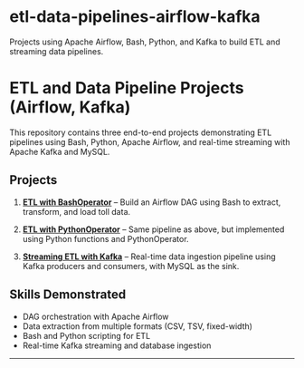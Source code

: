 # etl-data-pipelines-airflow-kafka
Projects using Apache Airflow, Bash, Python, and Kafka to build ETL and streaming data pipelines.

# ETL and Data Pipeline Projects (Airflow, Kafka)

This repository contains three end-to-end projects demonstrating ETL pipelines using Bash, Python, Apache Airflow, and real-time streaming with Apache Kafka and MySQL.

## Projects

1. **[ETL with BashOperator](airflow_bash_etl/)** – Build an Airflow DAG using Bash to extract, transform, and load toll data.

2. **[ETL with PythonOperator](airflow_python_etl/)** – Same pipeline as above, but implemented using Python functions and PythonOperator.

3. **[Streaming ETL with Kafka](kafka_streaming_pipeline/)** – Real-time data ingestion pipeline using Kafka producers and consumers, with MySQL as the sink.

## Skills Demonstrated
- DAG orchestration with Apache Airflow
- Data extraction from multiple formats (CSV, TSV, fixed-width)
- Bash and Python scripting for ETL
- Real-time Kafka streaming and database ingestion

---

